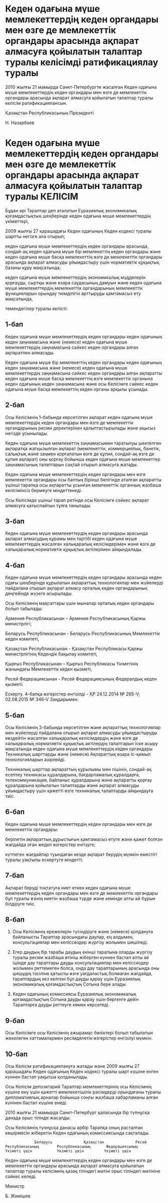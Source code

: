 # Кеден одағына мүше мемлекеттердің кеден органдары мен өзге де мемлекеттік органдары арасында ақпарат алмасуға қойылатын талаптар туралы келісімді ратификациялау туралы

2010 жылғы 21 мамырда Санкт-Петербургте жасалған Кеден одағына мүше мемлекеттердің кеден органдары мен өзге де мемлекеттік органдары арасында ақпарат алмасуға қойылатын талаптар туралы келісім ратификациялансын.

Қазақстан Республикасының Президенті

Н. Назарбаев

# Кеден одағына мүше мемлекеттердің кеден органдары мен өзге де мемлекеттік органдары арасында ақпарат алмасуға қойылатын талаптар туралы КЕЛІСІМ

Бұдан әрі Тараптар деп аталатын Еуразиялық экономикалық қоғамдастықтың шеңберінде кеден одағына мүше мемлекеттердің үкіметтері,

2009 жылғы 27 қарашадағы Кеден одағының Кеден кодексі туралы шартты негізге ала отырып;

кеден одағына мүше мемлекеттердің кеден органдары арасында, сондай-ақ кеден одағына мүше бір мемлекеттің кеден органдары және кеден одағына мүше басқа мемлекеттің өзге де мемлекеттік органдары арасында ақпарат алмасуды ұйымдастыру үшін нормативтік құқықтық базаны құру мақсатында;

кеден одағына мүше мемлекеттердің экономикалық мүдделерін қорғауды, сыртқы және өзара саудасының дамуын және кеден одағына мүше мемлекеттердің мемлекеттік органдарының мемлекеттік функцияларын орындау тиімділігін арттыруды қамтамасыз ету мақсатында,

төмендегілер туралы келісті:

## 1-бап

Кеден одағына мүше мемлекеттердің кеден органдары кеден одағының кеден заңнамасына және (немесе) кеден одағына мүше мемлекеттердің заңнамасына сәйкес кеден органдары алған ақпаратпен алмасады.

Кеден одағына мүше бір мемлекеттің кеден органдары кеден одағының кеден заңнамасына және (немесе) кеден одағына мүше мемлекеттердің заңнамасына сәйкес кеден органдары алған ақпаратты кеден одағына мүше басқа мемлекеттің өзге мемлекеттік органына кеден одағының кеден заңнамасына және осы Келісімге сәйкес кеден одағына мүше басқа мемлекеттің кеден органы арқылы ұсынады.

## 2-бап

Осы Келісімнің 1-бабында көрсетілген ақпарат кеден одағына мүше мемлекеттердің кеден органдары мен өзге де мемлекеттік органдарының ресми деректерінен қалыптастырылады және ақысыз негізде ұсынылады.

Кеден одағына мүше мемлекеттің заңнамасымен таратылуы шектелген ақпаратқа жатқызылған ақпарат (мемлекеттік, коммерциялық, банктік, салықтық және заңмен қорғалатын өзге де құпия, сондай-ақ өзге де құпия ақпарат) оны қорғау бойынша кеден одағына мүше мемлекеттер заңнамасының талаптарын сақтай отырып алмасуға жатады.

Кеден одағына мүше мемлекеттердің кеден органдары мен өзге мемлекеттік органдары осы баптың бірінші бөлігінде аталған ақпаратты үшінші тарапқа осы ақпаратты ұсынған мемлекеттік органның жазбаша келісімінсіз бермеуге міндеттенеді.

Осы Келісімде үшінші тарап ретінде осы Келісімге сәйкес ақпарат алмасуға қатыспайтын тұлға танылады.

## 3-бап

Кеден одағына мүше мемлекеттердің кеден органдары арасында ақпарат алмасудың құрамы мен тәртібі кеден одағына мүше мемлекеттердің жасалған халықаралық келісімдерімен және өзге де халықаралық нормативтік құқықтық актілерімен айқындалады.

## 4-бап

Кеден одағына мүше мемлекеттердің кеден органдары арасында кеден одағы шеңберінде құрылатын ақпараттық технологиялар мен жүйелерді пайдалана отырып ақпарат алмасу орталық кеден органдарының деңгейінде жүзеге асырылады.

Осы Келісімнің мақсаттары үшін мыналар орталық кеден органдары болып табылады:

Армения Республикасынан – Армения Республикасының Қаржы министрлігі;

Беларусь Республикасынан - Беларусь Республикасының Мемлекеттік кеден комитеті,

Қазақстан Республикасынан - Қазақстан Республикасы Қаржы министрлігінің Кедендік бақылау комитеті,

Қырғыз Республикасынан – Қырғыз Республикасы Үкіметінің жанындағы Мемлекеттік кеден қызметі,

Ресей Федерациясынан - Ресей Федерациясының Федералдық кеден қызметі.

Ескерту. 4-бапқа өзгерістер енгізілді - ҚР 24.12.2014 № 265-V; 02.08.2015 № 346-V Заңдарымен.

## 5-бап

Осы Келісімнің 3-бабында көрсетілген және ақпараттық технологиялар мен жүйелерді пайдалана отырып ақпарат алмасуды ұйымдастыруды көздейтін жасалған халықаралық келісімдердің және өзге де халықаралық нормативтік құқықтық актілердің талаптарын іске асыру мақсатында кеден одағына мүше мемлекеттердің кеден органдары Техникалық шарттарды және (немесе) Ақпараттық өзара іс-қимыл технологияларын әзірлейді.

Техникалық шарттар ақпараттың құрылымы мен пішінін, сондай-ақ есептеу техникасы құралдарына, бағдарламалық құралдарға, телекоммуникация, байланыс құралдарына және ақпаратты қорғау құралдарына қойылатын талаптарды және ақпарат алмасуды ұйымдастыру үшін қажетті өзге техникалық талаптарды айқындауға тиіс.

## 6-бап

Кеден одағына мүше мемлекеттердің кеден органдары мен өзге де мемлекеттік органдары:

берілетін ақпараттың дұрыстығын қамтамасыз етуге және қажет болған жағдайда оған жедел өзгерістер енгізуге;

күтпеген жағдайлар туындаған кезде ақпарат берудің мүмкін еместігі туралы уақтылы ескертуге міндетті.

## 7-бап

Ақпарат беруді тоқтатуға ниет еткен кеден одағына мүше мемлекеттердің кеден органдары мен өзге де мемлекеттік органдары бұл туралы өзінің ниетін жазбаша түрде және кемінде алты ай бұрын білдіруге тиіс.

## 8-бап

1. Осы Келісімнің ережелерін түсіндіруге және (немесе) қолдануға байланысты Тараптар арасындағы даулар, ең алдымен, консультациялар мен келіссөздер жүргізу жолымен шешіледі.

2. Егер даудың бір тарабы даудың екінші тарапына оларды жүргізу туралы ресми жазбаша өтініш жіберген күннен бастап алты ай ішінде дау тараптары дауды консультациялар мен келіссөздер жолымен реттемеген болса, онда дау тараптарының арасында оны шешудің тәсіліне қатысты өзге уағдаластық болмаған жағдайда, тараптардың кез келгені бұл дауды қарау үшін Еуразиялық экономикалық қоғамдастықтың Сотына бере алады.

3. Кеден одағының комиссиясы Еуразиялық экономикалық қоғамдастықтың Сотына дауды қарау үшін бергенге дейін Тараптарға дауды реттеуге көмек көрсетеді.

## 9-бап

Осы Келісімге осы Келісімнің ажырамас бөліктері болып табылатын жекелеген хаттамалармен ресімделетін өзгерістер енгізілуі мүмкін.

## 10-бап

Осы Келісім ратификациялануға жатады және 2009 жылғы 27 қарашадағы Кеден одағының Кеден кодексі туралы шарт күшіне енген күннен бастап уақытша қолданылады.

Осы Келісім депозитарий Тараптар мемлекеттерінің осы Келісімнің күшіне ену үшін қажетті мемлекетішілік рәсімдерді орындағаны туралы дипломатиялық арналар бойынша соңғы жазбаша хабарламаны алған күнінен бастап күшіне енеді.

2010 жылғы 21 мамырда Санкт-Петербург қаласында бір түпнұсқа данада орыс тілінде жасалды.

Осы Келісімнің түпнұсқа данасы әрбір Тарапқа оның расталған көшірмесін жіберетін Кеден одағының комиссиясында сақталады.

                 Беларусь              Қазақстан              Ресей              Республикасының        Республикасының       Федерациясының                Үкіметі үшін           Үкіметі үшін         Үкіметі үшін

Кеден одағына мүше мемлекеттердің кеден органдары мен өзге де мемлекеттік органдары арасында ақпарат алмасуға қойылатын талаптар туралы келісімнің қазақ тіліндегі мәтіні орыс тіліндегі мәтініне сәйкес келеді.

Министр

Б. Жәмішев

